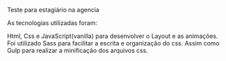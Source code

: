Teste para estagiário na agencia

As tecnologias utilizadas foram:

Html, Css e JavaScript(vanilla) para desenvolver o Layout e as animações.
Foi utilizado Sass para facilitar a escrita e organização do css. Assim como Gulp para realizar a minificação dos arquivos css.
